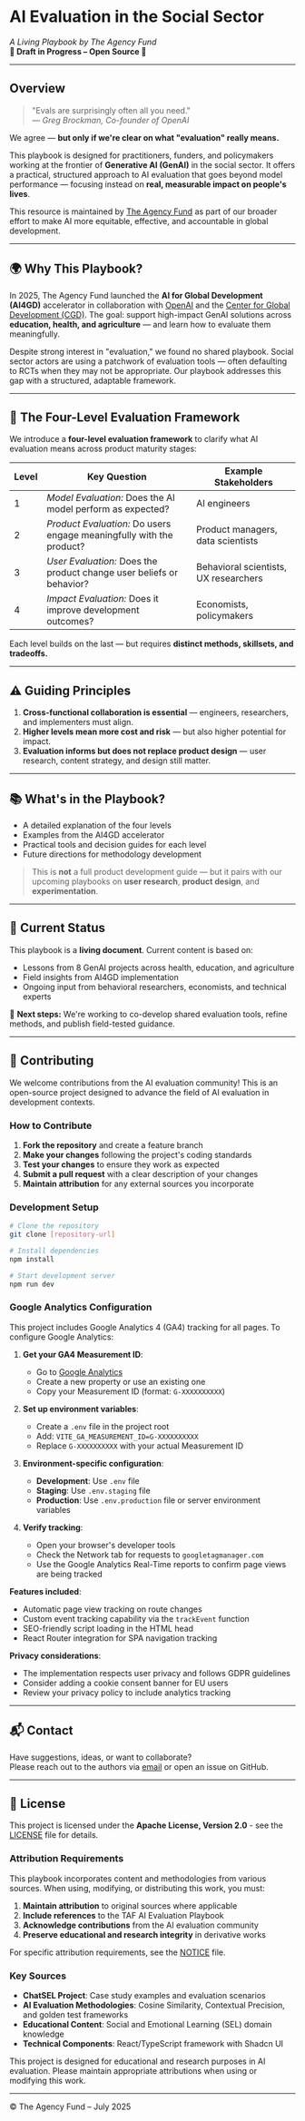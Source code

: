 # AI Evaluation in the Social Sector  
*A Living Playbook by The Agency Fund*  
**🚧 Draft in Progress – Open Source 🚧**

---

## Overview

> "Evals are surprisingly often all you need."  
> — *Greg Brockman, Co-founder of OpenAI*

We agree — **but only if we're clear on what "evaluation" really means.**

This playbook is designed for practitioners, funders, and policymakers working at the frontier of **Generative AI (GenAI)** in the social sector. It offers a practical, structured approach to AI evaluation that goes beyond model performance — focusing instead on **real, measurable impact on people's lives**.

This resource is maintained by [The Agency Fund](https://agencyfund.org) as part of our broader effort to make AI more equitable, effective, and accountable in global development.

---

## 🌍 Why This Playbook?

In 2025, The Agency Fund launched the **AI for Global Development (AI4GD)** accelerator in collaboration with [OpenAI](https://openai.com) and the [Center for Global Development (CGD)](https://cgdev.org). The goal: support high-impact GenAI solutions across **education, health, and agriculture** — and learn how to evaluate them meaningfully.

Despite strong interest in "evaluation," we found no shared playbook. Social sector actors are using a patchwork of evaluation tools — often defaulting to RCTs when they may not be appropriate. Our playbook addresses this gap with a structured, adaptable framework.

---

## 🧭 The Four-Level Evaluation Framework

We introduce a **four-level evaluation framework** to clarify what AI evaluation means across product maturity stages:

| Level | Key Question                                           | Example Stakeholders                   |
|-------|--------------------------------------------------------|----------------------------------------|
| 1     | *Model Evaluation:* Does the AI model perform as expected? | AI engineers                            |
| 2     | *Product Evaluation:* Do users engage meaningfully with the product? | Product managers, data scientists       |
| 3     | *User Evaluation:* Does the product change user beliefs or behavior? | Behavioral scientists, UX researchers   |
| 4     | *Impact Evaluation:* Does it improve development outcomes? | Economists, policymakers                |

Each level builds on the last — but requires **distinct methods, skillsets, and tradeoffs.**

---

## ⚠️ Guiding Principles

1. **Cross-functional collaboration is essential** — engineers, researchers, and implementers must align.
2. **Higher levels mean more cost and risk** — but also higher potential for impact.
3. **Evaluation informs but does not replace product design** — user research, content strategy, and design still matter.

---

## 📚 What's in the Playbook?

- A detailed explanation of the four levels
- Examples from the AI4GD accelerator
- Practical tools and decision guides for each level
- Future directions for methodology development

> This is **not** a full product development guide — but it pairs with our upcoming playbooks on **user research**, **product design**, and **experimentation**.

---

## 🚧 Current Status

This playbook is a **living document**. Current content is based on:
- Lessons from 8 GenAI projects across health, education, and agriculture
- Field insights from AI4GD implementation
- Ongoing input from behavioral researchers, economists, and technical experts

🔄 **Next steps:** We're working to co-develop shared evaluation tools, refine methods, and publish field-tested guidance.

---

## 🤝 Contributing

We welcome contributions from the AI evaluation community! This is an open-source project designed to advance the field of AI evaluation in development contexts.

### How to Contribute

1. **Fork the repository** and create a feature branch
2. **Make your changes** following the project's coding standards
3. **Test your changes** to ensure they work as expected
4. **Submit a pull request** with a clear description of your changes
5. **Maintain attribution** for any external sources you incorporate

### Development Setup

```bash
# Clone the repository
git clone [repository-url]

# Install dependencies
npm install

# Start development server
npm run dev
```

### Google Analytics Configuration

This project includes Google Analytics 4 (GA4) tracking for all pages. To configure Google Analytics:

1. **Get your GA4 Measurement ID**:
   - Go to [Google Analytics](https://analytics.google.com/)
   - Create a new property or use an existing one
   - Copy your Measurement ID (format: `G-XXXXXXXXXX`)

2. **Set up environment variables**:
   - Create a `.env` file in the project root
   - Add: `VITE_GA_MEASUREMENT_ID=G-XXXXXXXXXX`
   - Replace `G-XXXXXXXXXX` with your actual Measurement ID

3. **Environment-specific configuration**:
   - **Development**: Use `.env` file
   - **Staging**: Use `.env.staging` file
   - **Production**: Use `.env.production` file or server environment variables

4. **Verify tracking**:
   - Open your browser's developer tools
   - Check the Network tab for requests to `googletagmanager.com`
   - Use the Google Analytics Real-Time reports to confirm page views are being tracked

**Features included**:
- Automatic page view tracking on route changes
- Custom event tracking capability via the `trackEvent` function
- SEO-friendly script loading in the HTML head
- React Router integration for SPA navigation tracking

**Privacy considerations**:
- The implementation respects user privacy and follows GDPR guidelines
- Consider adding a cookie consent banner for EU users
- Review your privacy policy to include analytics tracking

---

## 📬 Contact

Have suggestions, ideas, or want to collaborate?  
Please reach out to the authors via [email](https://eval.playbook.org.ai/authors) or open an issue on GitHub.

---

## 📄 License

This project is licensed under the **Apache License, Version 2.0** - see the [LICENSE](LICENSE) file for details.

### Attribution Requirements

This playbook incorporates content and methodologies from various sources. When using, modifying, or distributing this work, you must:

1. **Maintain attribution** to original sources where applicable
2. **Include references** to the TAF AI Evaluation Playbook
3. **Acknowledge contributions** from the AI evaluation community
4. **Preserve educational and research integrity** in derivative works

For specific attribution requirements, see the [NOTICE](NOTICE) file.

### Key Sources

- **ChatSEL Project**: Case study examples and evaluation scenarios
- **AI Evaluation Methodologies**: Cosine Similarity, Contextual Precision, and golden test frameworks
- **Educational Content**: Social and Emotional Learning (SEL) domain knowledge
- **Technical Components**: React/TypeScript framework with Shadcn UI

This project is designed for educational and research purposes in AI evaluation. Please maintain appropriate attributions when using or modifying this work.

---

© The Agency Fund – July 2025
